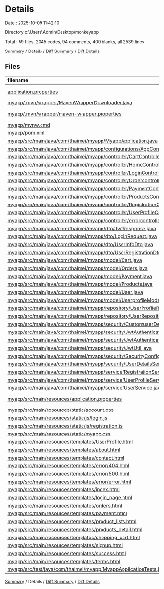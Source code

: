 # Details

Date : 2025-10-09 11:42:10

Directory c:\\Users\\Admin\\Desktop\\monkeyapp

Total : 59 files,  2045 codes, 94 comments, 400 blanks, all 2539 lines

[Summary](results.md) / Details / [Diff Summary](diff.md) / [Diff Details](diff-details.md)

## Files
| filename | language | code | comment | blank | total |
| :--- | :--- | ---: | ---: | ---: | ---: |
| [application.properties](/application.properties) | Java Properties | 0 | 0 | 1 | 1 |
| [myapp/.mvn/wrapper/MavenWrapperDownloader.java](/myapp/.mvn/wrapper/MavenWrapperDownloader.java) | Java | 76 | 31 | 11 | 118 |
| [myapp/.mvn/wrapper/maven-wrapper.properties](/myapp/.mvn/wrapper/maven-wrapper.properties) | Java Properties | 2 | 0 | 1 | 3 |
| [myapp/mvnw.cmd](/myapp/mvnw.cmd) | Batch | 96 | 51 | 36 | 183 |
| [myapp/pom.xml](/myapp/pom.xml) | XML | 107 | 3 | 12 | 122 |
| [myapp/src/main/java/com/thaimei/myapp/MyappApplication.java](/myapp/src/main/java/com/thaimei/myapp/MyappApplication.java) | Java | 9 | 0 | 5 | 14 |
| [myapp/src/main/java/com/thaimei/myapp/configurations/AppConfigs.java](/myapp/src/main/java/com/thaimei/myapp/configurations/AppConfigs.java) | Java | 11 | 0 | 3 | 14 |
| [myapp/src/main/java/com/thaimei/myapp/controller/CartController.java](/myapp/src/main/java/com/thaimei/myapp/controller/CartController.java) | Java | 3 | 0 | 3 | 6 |
| [myapp/src/main/java/com/thaimei/myapp/controller/HomeController.java](/myapp/src/main/java/com/thaimei/myapp/controller/HomeController.java) | Java | 42 | 0 | 15 | 57 |
| [myapp/src/main/java/com/thaimei/myapp/controller/LoginController.java](/myapp/src/main/java/com/thaimei/myapp/controller/LoginController.java) | Java | 42 | 0 | 13 | 55 |
| [myapp/src/main/java/com/thaimei/myapp/controller/Ordercontroller.java](/myapp/src/main/java/com/thaimei/myapp/controller/Ordercontroller.java) | Java | 0 | 0 | 1 | 1 |
| [myapp/src/main/java/com/thaimei/myapp/controller/PaymentController.java](/myapp/src/main/java/com/thaimei/myapp/controller/PaymentController.java) | Java | 14 | 0 | 6 | 20 |
| [myapp/src/main/java/com/thaimei/myapp/controller/ProductsController.java](/myapp/src/main/java/com/thaimei/myapp/controller/ProductsController.java) | Java | 3 | 0 | 3 | 6 |
| [myapp/src/main/java/com/thaimei/myapp/controller/RegistrationController.java](/myapp/src/main/java/com/thaimei/myapp/controller/RegistrationController.java) | Java | 50 | 0 | 17 | 67 |
| [myapp/src/main/java/com/thaimei/myapp/controller/UserProfileController.java](/myapp/src/main/java/com/thaimei/myapp/controller/UserProfileController.java) | Java | 42 | 2 | 15 | 59 |
| [myapp/src/main/java/com/thaimei/myapp/controller/errorcontroller.java](/myapp/src/main/java/com/thaimei/myapp/controller/errorcontroller.java) | Java | 3 | 0 | 3 | 6 |
| [myapp/src/main/java/com/thaimei/myapp/dto/JwtResponse.java](/myapp/src/main/java/com/thaimei/myapp/dto/JwtResponse.java) | Java | 21 | 0 | 6 | 27 |
| [myapp/src/main/java/com/thaimei/myapp/dto/LoginRequest.java](/myapp/src/main/java/com/thaimei/myapp/dto/LoginRequest.java) | Java | 20 | 0 | 4 | 24 |
| [myapp/src/main/java/com/thaimei/myapp/dto/UserInfoDto.java](/myapp/src/main/java/com/thaimei/myapp/dto/UserInfoDto.java) | Java | 92 | 0 | 6 | 98 |
| [myapp/src/main/java/com/thaimei/myapp/dto/UserRegistrationDto.java](/myapp/src/main/java/com/thaimei/myapp/dto/UserRegistrationDto.java) | Java | 43 | 0 | 12 | 55 |
| [myapp/src/main/java/com/thaimei/myapp/model/Cart.java](/myapp/src/main/java/com/thaimei/myapp/model/Cart.java) | Java | 30 | 0 | 8 | 38 |
| [myapp/src/main/java/com/thaimei/myapp/model/Orders.java](/myapp/src/main/java/com/thaimei/myapp/model/Orders.java) | Java | 59 | 0 | 12 | 71 |
| [myapp/src/main/java/com/thaimei/myapp/model/Payment.java](/myapp/src/main/java/com/thaimei/myapp/model/Payment.java) | Java | 73 | 0 | 10 | 83 |
| [myapp/src/main/java/com/thaimei/myapp/model/Products.java](/myapp/src/main/java/com/thaimei/myapp/model/Products.java) | Java | 62 | 0 | 10 | 72 |
| [myapp/src/main/java/com/thaimei/myapp/model/User.java](/myapp/src/main/java/com/thaimei/myapp/model/User.java) | Java | 76 | 0 | 17 | 93 |
| [myapp/src/main/java/com/thaimei/myapp/model/UserprofileModel.java](/myapp/src/main/java/com/thaimei/myapp/model/UserprofileModel.java) | Java | 101 | 0 | 18 | 119 |
| [myapp/src/main/java/com/thaimei/myapp/repository/UserProfileRepo.java](/myapp/src/main/java/com/thaimei/myapp/repository/UserProfileRepo.java) | Java | 9 | 0 | 3 | 12 |
| [myapp/src/main/java/com/thaimei/myapp/repository/UserRepository.java](/myapp/src/main/java/com/thaimei/myapp/repository/UserRepository.java) | Java | 9 | 0 | 4 | 13 |
| [myapp/src/main/java/com/thaimei/myapp/security/CustomuserDetails.java](/myapp/src/main/java/com/thaimei/myapp/security/CustomuserDetails.java) | Java | 43 | 0 | 8 | 51 |
| [myapp/src/main/java/com/thaimei/myapp/security/JwtAuthenticationEntryPoint.java](/myapp/src/main/java/com/thaimei/myapp/security/JwtAuthenticationEntryPoint.java) | Java | 24 | 0 | 5 | 29 |
| [myapp/src/main/java/com/thaimei/myapp/security/JwtAuthenticationFilter.java](/myapp/src/main/java/com/thaimei/myapp/security/JwtAuthenticationFilter.java) | Java | 55 | 0 | 13 | 68 |
| [myapp/src/main/java/com/thaimei/myapp/security/JwtUtil.java](/myapp/src/main/java/com/thaimei/myapp/security/JwtUtil.java) | Java | 48 | 0 | 8 | 56 |
| [myapp/src/main/java/com/thaimei/myapp/security/SecurityConfig.java](/myapp/src/main/java/com/thaimei/myapp/security/SecurityConfig.java) | Java | 39 | 0 | 12 | 51 |
| [myapp/src/main/java/com/thaimei/myapp/security/UserDetailsServiceImpl.java](/myapp/src/main/java/com/thaimei/myapp/security/UserDetailsServiceImpl.java) | Java | 22 | 0 | 5 | 27 |
| [myapp/src/main/java/com/thaimei/myapp/service/RegistrationService.java](/myapp/src/main/java/com/thaimei/myapp/service/RegistrationService.java) | Java | 31 | 0 | 5 | 36 |
| [myapp/src/main/java/com/thaimei/myapp/service/UserProfileService.java](/myapp/src/main/java/com/thaimei/myapp/service/UserProfileService.java) | Java | 38 | 1 | 13 | 52 |
| [myapp/src/main/java/com/thaimei/myapp/service/UserService.java](/myapp/src/main/java/com/thaimei/myapp/service/UserService.java) | Java | 26 | 0 | 9 | 35 |
| [myapp/src/main/resources/application.properties](/myapp/src/main/resources/application.properties) | Java Properties | 2 | 0 | 1 | 3 |
| [myapp/src/main/resources/static/account.css](/myapp/src/main/resources/static/account.css) | PostCSS | 66 | 0 | 10 | 76 |
| [myapp/src/main/resources/static/js/login.js](/myapp/src/main/resources/static/js/login.js) | JavaScript | 2 | 0 | 0 | 2 |
| [myapp/src/main/resources/static/js/registration.js](/myapp/src/main/resources/static/js/registration.js) | JavaScript | 0 | 0 | 1 | 1 |
| [myapp/src/main/resources/static/myapp.css](/myapp/src/main/resources/static/myapp.css) | PostCSS | 79 | 6 | 14 | 99 |
| [myapp/src/main/resources/templates/UserProfile.html](/myapp/src/main/resources/templates/UserProfile.html) | HTML | 41 | 0 | 6 | 47 |
| [myapp/src/main/resources/templates/about.html](/myapp/src/main/resources/templates/about.html) | HTML | 28 | 0 | 3 | 31 |
| [myapp/src/main/resources/templates/contact.html](/myapp/src/main/resources/templates/contact.html) | HTML | 19 | 0 | 1 | 20 |
| [myapp/src/main/resources/templates/error/404.html](/myapp/src/main/resources/templates/error/404.html) | HTML | 16 | 0 | 1 | 17 |
| [myapp/src/main/resources/templates/error/500.html](/myapp/src/main/resources/templates/error/500.html) | HTML | 16 | 0 | 1 | 17 |
| [myapp/src/main/resources/templates/error/error.html](/myapp/src/main/resources/templates/error/error.html) | HTML | 16 | 0 | 2 | 18 |
| [myapp/src/main/resources/templates/index.html](/myapp/src/main/resources/templates/index.html) | HTML | 57 | 0 | 2 | 59 |
| [myapp/src/main/resources/templates/login\_page.html](/myapp/src/main/resources/templates/login_page.html) | HTML | 28 | 0 | 3 | 31 |
| [myapp/src/main/resources/templates/orders.html](/myapp/src/main/resources/templates/orders.html) | HTML | 29 | 0 | 1 | 30 |
| [myapp/src/main/resources/templates/payment.html](/myapp/src/main/resources/templates/payment.html) | HTML | 36 | 0 | 1 | 37 |
| [myapp/src/main/resources/templates/product\_lists.html](/myapp/src/main/resources/templates/product_lists.html) | HTML | 32 | 0 | 1 | 33 |
| [myapp/src/main/resources/templates/products\_detail.html](/myapp/src/main/resources/templates/products_detail.html) | HTML | 22 | 0 | 2 | 24 |
| [myapp/src/main/resources/templates/shopping\_cart.html](/myapp/src/main/resources/templates/shopping_cart.html) | HTML | 52 | 0 | 3 | 55 |
| [myapp/src/main/resources/templates/signup.html](/myapp/src/main/resources/templates/signup.html) | HTML | 38 | 0 | 5 | 43 |
| [myapp/src/main/resources/templates/success.html](/myapp/src/main/resources/templates/success.html) | HTML | 16 | 0 | 2 | 18 |
| [myapp/src/main/resources/templates/terms.html](/myapp/src/main/resources/templates/terms.html) | HTML | 20 | 0 | 2 | 22 |
| [myapp/src/test/java/com/thaimei/myapp/MyappApplicationTests.java](/myapp/src/test/java/com/thaimei/myapp/MyappApplicationTests.java) | Java | 9 | 0 | 5 | 14 |

[Summary](results.md) / Details / [Diff Summary](diff.md) / [Diff Details](diff-details.md)